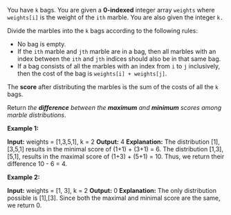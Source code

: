 You have  `k`  bags. You are given a  **0-indexed**  integer array  `weights`  where  `weights[i]`  is the weight of the  `ith`  marble. You are also given the integer  `k.`

Divide the marbles into the  `k`  bags according to the following rules:

-   No bag is empty.
-   If the  `ith`  marble and  `jth`  marble are in a bag, then all marbles with an index between the  `ith`  and  `jth`  indices should also be in that same bag.
-   If a bag consists of all the marbles with an index from  `i`  to  `j`  inclusively, then the cost of the bag is  `weights[i] + weights[j]`.

The  **score**  after distributing the marbles is the sum of the costs of all the  `k`  bags.

Return  _the  **difference**  between the  **maximum**  and  **minimum**  scores among marble distributions_.

**Example 1:**

**Input:** weights = [1,3,5,1], k = 2
**Output:** 4
**Explanation:** 
The distribution [1],[3,5,1] results in the minimal score of (1+1) + (3+1) = 6. 
The distribution [1,3],[5,1], results in the maximal score of (1+3) + (5+1) = 10. 
Thus, we return their difference 10 - 6 = 4.

**Example 2:**

**Input:** weights = [1, 3], k = 2
**Output:** 0
**Explanation:** The only distribution possible is [1],[3]. 
Since both the maximal and minimal score are the same, we return 0.
